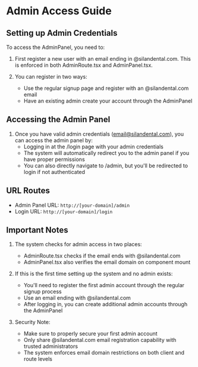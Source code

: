 # Admin Access Guide

## Setting up Admin Credentials

To access the AdminPanel, you need to:

1. First register a new user with an email ending in @silandental.com. This is enforced in both AdminRoute.tsx and AdminPanel.tsx.

2. You can register in two ways:
   - Use the regular signup page and register with an @silandental.com email
   - Have an existing admin create your account through the AdminPanel

## Accessing the Admin Panel

1. Once you have valid admin credentials (email@silandental.com), you can access the admin panel by:
   - Logging in at the /login page with your admin credentials
   - The system will automatically redirect you to the admin panel if you have proper permissions
   - You can also directly navigate to /admin, but you'll be redirected to login if not authenticated

## URL Routes

- Admin Panel URL: `http://[your-domain]/admin`
- Login URL: `http://[your-domain]/login`

## Important Notes

1. The system checks for admin access in two places:
   - AdminRoute.tsx checks if the email ends with @silandental.com
   - AdminPanel.tsx also verifies the email domain on component mount

2. If this is the first time setting up the system and no admin exists:
   - You'll need to register the first admin account through the regular signup process
   - Use an email ending with @silandental.com
   - After logging in, you can create additional admin accounts through the AdminPanel

3. Security Note:
   - Make sure to properly secure your first admin account
   - Only share @silandental.com email registration capability with trusted administrators
   - The system enforces email domain restrictions on both client and route levels